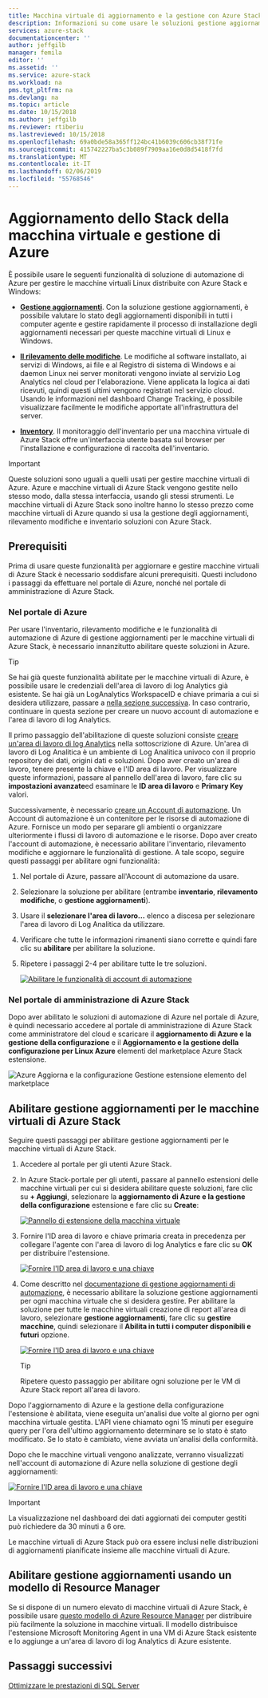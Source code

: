```yaml
---
title: Macchina virtuale di aggiornamento e la gestione con Azure Stack | Microsoft Docs
description: Informazioni su come usare le soluzioni gestione aggiornamenti, rilevamento modifiche e inventario in automazione di Azure per gestire le macchine virtuali Linux distribuite in Azure Stack e Windows.
services: azure-stack
documentationcenter: ''
author: jeffgilb
manager: femila
editor: ''
ms.assetid: ''
ms.service: azure-stack
ms.workload: na
pms.tgt_pltfrm: na
ms.devlang: na
ms.topic: article
ms.date: 10/15/2018
ms.author: jeffgilb
ms.reviewer: rtiberiu
ms.lastreviewed: 10/15/2018
ms.openlocfilehash: 69a0bde58a365ff124bc41b6039c606cb38f71fe
ms.sourcegitcommit: 415742227ba5c3b089f7909aa16e0d8d5418f7fd
ms.translationtype: MT
ms.contentlocale: it-IT
ms.lasthandoff: 02/06/2019
ms.locfileid: "55768546"
---
```

# <a name="azure-stack-vm-update-and-management"></a>Aggiornamento dello Stack della macchina virtuale e gestione di Azure
È possibile usare le seguenti funzionalità di soluzione di automazione di Azure per gestire le macchine virtuali Linux distribuite con Azure Stack e Windows:

- **[Gestione aggiornamenti](https://docs.microsoft.com/azure/automation/automation-update-management)**. Con la soluzione gestione aggiornamenti, è possibile valutare lo stato degli aggiornamenti disponibili in tutti i computer agente e gestire rapidamente il processo di installazione degli aggiornamenti necessari per queste macchine virtuali di Linux e Windows.

- **[Il rilevamento delle modifiche](https://docs.microsoft.com/azure/automation/automation-change-tracking)**. Le modifiche al software installato, ai servizi di Windows, ai file e al Registro di sistema di Windows e ai daemon Linux nei server monitorati vengono inviate al servizio Log Analytics nel cloud per l'elaborazione. Viene applicata la logica ai dati ricevuti, quindi questi ultimi vengono registrati nel servizio cloud. Usando le informazioni nel dashboard Change Tracking, è possibile visualizzare facilmente le modifiche apportate all'infrastruttura del server.

- **[Inventory](https://docs.microsoft.com/azure/automation/automation-vm-inventory)**. Il monitoraggio dell'inventario per una macchina virtuale di Azure Stack offre un'interfaccia utente basata sul browser per l'installazione e configurazione di raccolta dell'inventario. 

> [!IMPORTANT]
> Queste soluzioni sono uguali a quelli usati per gestire macchine virtuali di Azure. Azure e macchine virtuali di Azure Stack vengono gestite nello stesso modo, dalla stessa interfaccia, usando gli stessi strumenti. Le macchine virtuali di Azure Stack sono inoltre hanno lo stesso prezzo come macchine virtuali di Azure quando si usa la gestione degli aggiornamenti, rilevamento modifiche e inventario soluzioni con Azure Stack.

## <a name="prerequisites"></a>Prerequisiti
Prima di usare queste funzionalità per aggiornare e gestire macchine virtuali di Azure Stack è necessario soddisfare alcuni prerequisiti. Questi includono i passaggi da effettuare nel portale di Azure, nonché nel portale di amministrazione di Azure Stack.

### <a name="in-the-azure-portal"></a>Nel portale di Azure
Per usare l'inventario, rilevamento modifiche e le funzionalità di automazione di Azure di gestione aggiornamenti per le macchine virtuali di Azure Stack, è necessario innanzitutto abilitare queste soluzioni in Azure.

> [!TIP]
> Se hai già queste funzionalità abilitate per le macchine virtuali di Azure, è possibile usare le credenziali dell'area di lavoro di log Analytics già esistente. Se hai già un LogAnalytics WorkspaceID e chiave primaria a cui si desidera utilizzare, passare a [nella sezione successiva](./vm-update-management.md#in-the-azure-stack-administration-portal). In caso contrario, continuare in questa sezione per creare un nuovo account di automazione e l'area di lavoro di log Analytics.

Il primo passaggio dell'abilitazione di queste soluzioni consiste [creare un'area di lavoro di log Analytics](https://docs.microsoft.com/azure/log-analytics/log-analytics-quick-create-workspace) nella sottoscrizione di Azure. Un'area di lavoro di Log Analitica è un ambiente di Log Analitica univoco con il proprio repository dei dati, origini dati e soluzioni. Dopo aver creato un'area di lavoro, tenere presente la chiave e l'ID area di lavoro. Per visualizzare queste informazioni, passare al pannello dell'area di lavoro, fare clic su **impostazioni avanzate**ed esaminare le **ID area di lavoro** e **Primary Key** valori. 

Successivamente, è necessario [creare un Account di automazione](https://docs.microsoft.com/azure/automation/automation-create-standalone-account). Un Account di automazione è un contenitore per le risorse di automazione di Azure. Fornisce un modo per separare gli ambienti o organizzare ulteriormente i flussi di lavoro di automazione e le risorse. Dopo aver creato l'account di automazione, è necessario abilitare l'inventario, rilevamento modifiche e aggiornare le funzionalità di gestione. A tale scopo, seguire questi passaggi per abilitare ogni funzionalità:

1. Nel portale di Azure, passare all'Account di automazione da usare.

2. Selezionare la soluzione per abilitare (entrambe **inventario**, **rilevamento modifiche**, o **gestione aggiornamenti**).

3. Usare il **selezionare l'area di lavoro...**  elenco a discesa per selezionare l'area di lavoro di Log Analitica da utilizzare.

4. Verificare che tutte le informazioni rimanenti siano corrette e quindi fare clic su **abilitare** per abilitare la soluzione.

5. Ripetere i passaggi 2-4 per abilitare tutte le tre soluzioni. 

   [![](media/vm-update-management/1-sm.PNG "Abilitare le funzionalità di account di automazione")](media/vm-update-management/1-lg.PNG#lightbox)

### <a name="in-the-azure-stack-administration-portal"></a>Nel portale di amministrazione di Azure Stack
Dopo aver abilitato le soluzioni di automazione di Azure nel portale di Azure, è quindi necessario accedere al portale di amministrazione di Azure Stack come amministratore del cloud e scaricare il **aggiornamento di Azure e la gestione della configurazione** e il  **Aggiornamento e la gestione della configurazione per Linux Azure** elementi del marketplace Azure Stack estensione. 

   ![Azure Aggiorna e la configurazione Gestione estensione elemento del marketplace](media/vm-update-management/2.PNG) 

## <a name="enable-update-management-for-azure-stack-virtual-machines"></a>Abilitare gestione aggiornamenti per le macchine virtuali di Azure Stack
Seguire questi passaggi per abilitare gestione aggiornamenti per le macchine virtuali di Azure Stack.

1. Accedere al portale per gli utenti Azure Stack.

2. In Azure Stack-portale per gli utenti, passare al pannello estensioni delle macchine virtuali per cui si desidera abilitare queste soluzioni, fare clic su **+ Aggiungi**, selezionare la **aggiornamento di Azure e la gestione della configurazione** estensione e fare clic su **Create**:

   [![](media/vm-update-management/3-sm.PNG "Pannello di estensione della macchina virtuale")](media/vm-update-management/3-lg.PNG#lightbox)

3. Fornire l'ID area di lavoro e chiave primaria creata in precedenza per collegare l'agente con l'area di lavoro di log Analytics e fare clic su **OK** per distribuire l'estensione.

   [![](media/vm-update-management/4-sm.PNG "Fornire l'ID area di lavoro e una chiave")](media/vm-update-management/4-lg.PNG#lightbox) 

4. Come descritto nel [documentazione di gestione aggiornamenti di automazione](https://docs.microsoft.com/azure/automation/automation-update-management), è necessario abilitare la soluzione gestione aggiornamenti per ogni macchina virtuale che si desidera gestire. Per abilitare la soluzione per tutte le macchine virtuali creazione di report all'area di lavoro, selezionare **gestione aggiornamenti**, fare clic su **gestire macchine**, quindi selezionare il **Abilita in tutti i computer disponibili e futuri** opzione.

   [![](media/vm-update-management/5-sm.PNG "Fornire l'ID area di lavoro e una chiave")](media/vm-update-management/5-lg.PNG#lightbox) 

   > [!TIP]
   > Ripetere questo passaggio per abilitare ogni soluzione per le VM di Azure Stack report all'area di lavoro. 
  
Dopo l'aggiornamento di Azure e la gestione della configurazione l'estensione è abilitata, viene eseguita un'analisi due volte al giorno per ogni macchina virtuale gestita. L'API viene chiamato ogni 15 minuti per eseguire query per l'ora dell'ultimo aggiornamento determinare se lo stato è stato modificato. Se lo stato è cambiato, viene avviata un'analisi della conformità.

Dopo che le macchine virtuali vengono analizzate, verranno visualizzati nell'account di automazione di Azure nella soluzione di gestione degli aggiornamenti: 

   [![](media/vm-update-management/6-sm.PNG "Fornire l'ID area di lavoro e una chiave")](media/vm-update-management/6-lg.PNG#lightbox) 

> [!IMPORTANT]
> La visualizzazione nel dashboard dei dati aggiornati dei computer gestiti può richiedere da 30 minuti a 6 ore.

Le macchine virtuali di Azure Stack può ora essere inclusi nelle distribuzioni di aggiornamenti pianificate insieme alle macchine virtuali di Azure.

## <a name="enable-update-management-using-a-resource-manager-template"></a>Abilitare gestione aggiornamenti usando un modello di Resource Manager
Se si dispone di un numero elevato di macchine virtuali di Azure Stack, è possibile usare [questo modello di Azure Resource Manager](https://github.com/Azure/AzureStack-QuickStart-Templates/tree/master/MicrosoftMonitoringAgent-ext-win) per distribuire più facilmente la soluzione in macchine virtuali. Il modello distribuisce l'estensione Microsoft Monitoring Agent in una VM di Azure Stack esistente e lo aggiunge a un'area di lavoro di log Analytics di Azure esistente.
 
## <a name="next-steps"></a>Passaggi successivi
[Ottimizzare le prestazioni di SQL Server](azure-stack-sql-server-vm-considerations.md)
